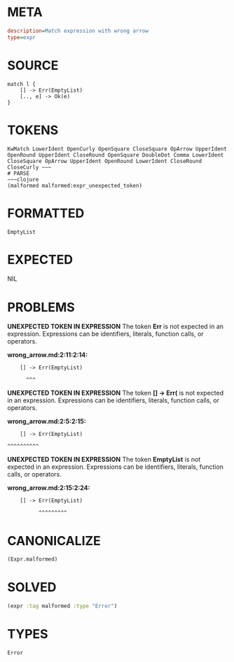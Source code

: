 # META
~~~ini
description=Match expression with wrong arrow
type=expr
~~~
# SOURCE
~~~roc
match l {
    [] -> Err(EmptyList)
    [.., e] -> Ok(e)
}
~~~
# TOKENS
~~~text
KwMatch LowerIdent OpenCurly OpenSquare CloseSquare OpArrow UpperIdent OpenRound UpperIdent CloseRound OpenSquare DoubleDot Comma LowerIdent CloseSquare OpArrow UpperIdent OpenRound LowerIdent CloseRound CloseCurly ~~~
# PARSE
~~~clojure
(malformed malformed:expr_unexpected_token)
~~~
# FORMATTED
~~~roc
EmptyList
~~~
# EXPECTED
NIL
# PROBLEMS
**UNEXPECTED TOKEN IN EXPRESSION**
The token **Err** is not expected in an expression.
Expressions can be identifiers, literals, function calls, or operators.

**wrong_arrow.md:2:11:2:14:**
```roc
    [] -> Err(EmptyList)
```
          ^^^


**UNEXPECTED TOKEN IN EXPRESSION**
The token **[] -> Err(** is not expected in an expression.
Expressions can be identifiers, literals, function calls, or operators.

**wrong_arrow.md:2:5:2:15:**
```roc
    [] -> Err(EmptyList)
```
    ^^^^^^^^^^


**UNEXPECTED TOKEN IN EXPRESSION**
The token **EmptyList** is not expected in an expression.
Expressions can be identifiers, literals, function calls, or operators.

**wrong_arrow.md:2:15:2:24:**
```roc
    [] -> Err(EmptyList)
```
              ^^^^^^^^^


# CANONICALIZE
~~~clojure
(Expr.malformed)
~~~
# SOLVED
~~~clojure
(expr :tag malformed :type "Error")
~~~
# TYPES
~~~roc
Error
~~~
